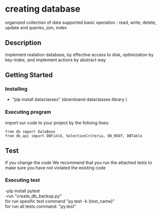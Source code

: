 # creating database

organized collection of data supported basic operation : read, write, delete, update and queries, join, index

## Description

implement realation database, by effective access to disk, optimization by key-index, and implement actions by abstract way

## Getting Started

### Installing

* "pip install dataclasses" (downloand dataclasses library )

### Executing program

import our code to your project by the folloing lines:
```
from db import DataBase
from db_api import DBField, SelectionCriteria, DB_ROOT, DBTable
```
## Test

If you change the code
We recommend that you run the attached tests
to make sure you have not violated the existing code

### Executing test

-pip install pytest\
-run "create_db_backup.py"\
for run spesific test command "py.test -k {test_name}"\
for run all tests command: "py.test"
